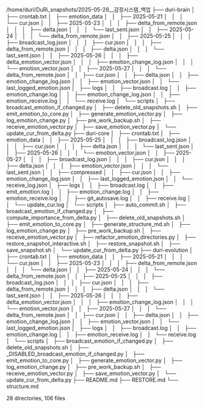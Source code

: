 /home/duri/DuRi_snapshots/2025-05-28__감정시스템_백업
├── duri-brain
│   ├── crontab.txt
│   ├── emotion_data
│   │   ├── 2025-05-21
│   │   │   └── cur.json
│   │   ├── 2025-05-23
│   │   │   ├── delta_from_remote.json
│   │   │   ├── delta.json
│   │   │   └── last_sent.json
│   │   ├── 2025-05-24
│   │   │   └── delta_from_remote.json
│   │   ├── 2025-05-25
│   │   │   ├── broadcast_log.json
│   │   │   ├── cur.json
│   │   │   ├── delta_from_remote.json
│   │   │   ├── delta.json
│   │   │   └── last_sent.json
│   │   ├── 2025-05-26
│   │   │   ├── delta_emotion_vector.json
│   │   │   ├── emotion_change_log.json
│   │   │   └── emotion_vector.json
│   │   ├── 2025-05-27
│   │   │   └── delta_from_remote.json
│   │   ├── cur.json
│   │   ├── delta.json
│   │   ├── emotion_change_log.json
│   │   ├── emotion_vector.json
│   │   └── last_logged_emotion.json
│   ├── logs
│   │   ├── broadcast.log
│   │   ├── emotion_change.log
│   │   ├── emotion_change_log.json
│   │   ├── emotion_receive.log
│   │   └── receive.log
│   └── scripts
│       ├── broadcast_emotion_if_changed.py
│       ├── delete_old_snapshots.sh
│       ├── emit_emotion_to_core.py
│       ├── generate_emotion_vector.py
│       ├── log_emotion_change.py
│       ├── pre_work_backup.sh
│       ├── receive_emotion_vector.py
│       ├── save_emotion_vector.py
│       └── update_cur_from_delta.py
├── duri-core
│   ├── crontab.txt
│   ├── emotion_data
│   │   ├── 2025-05-25
│   │   │   ├── broadcast_log.json
│   │   │   ├── cur.json
│   │   │   ├── delta.json
│   │   │   └── last_sent.json
│   │   ├── 2025-05-26
│   │   │   └── emotion_vector.json
│   │   ├── 2025-05-27
│   │   │   ├── broadcast_log.json
│   │   │   ├── cur.json
│   │   │   ├── delta.json
│   │   │   ├── emotion_vector.json
│   │   │   └── last_sent.json
│   │   ├── compressed
│   │   ├── cur.json
│   │   ├── emotion_change_log.json
│   │   ├── last_logged_emotion.json
│   │   └── receive_log.json
│   ├── logs
│   │   ├── broadcast.log
│   │   ├── emit_emotion.log
│   │   ├── emotion_change.log
│   │   ├── emotion_receive.log
│   │   ├── git_autosave.log
│   │   ├── receive.log
│   │   └── update_cur.log
│   └── scripts
│       ├── auto_commit.sh
│       ├── broadcast_emotion_if_changed.py
│       ├── compute_importance_from_delta.py
│       ├── delete_old_snapshots.sh
│       ├── emit_emotion_to_core.py
│       ├── generate_structure_md.sh
│       ├── log_emotion_change.py
│       ├── pre_work_backup.sh
│       ├── receive_emotion_vector.py
│       ├── refactor_emotion_directories.py
│       ├── restore_snapshot_interactive.sh
│       ├── restore_snapshot.sh
│       ├── save_snapshot.sh
│       └── update_cur_from_delta.py
├── duri-evolution
│   ├── crontab.txt
│   ├── emotion_data
│   │   ├── 2025-05-21
│   │   │   └── cur.json
│   │   ├── 2025-05-23
│   │   │   ├── delta_from_remote.json
│   │   │   └── delta.json
│   │   ├── 2025-05-24
│   │   │   └── delta_from_remote.json
│   │   ├── 2025-05-25
│   │   │   ├── broadcast_log.json
│   │   │   ├── cur.json
│   │   │   ├── delta_from_remote.json
│   │   │   ├── delta.json
│   │   │   └── last_sent.json
│   │   ├── 2025-05-26
│   │   │   ├── delta_emotion_vector.json
│   │   │   ├── emotion_change_log.json
│   │   │   └── emotion_vector.json
│   │   ├── 2025-05-27
│   │   │   └── delta_from_remote.json
│   │   ├── cur.json
│   │   ├── delta.json
│   │   ├── emotion_change_log.json
│   │   ├── emotion_vector.json
│   │   └── last_logged_emotion.json
│   ├── logs
│   │   ├── broadcast.log
│   │   ├── emotion_change.log
│   │   ├── emotion_receive.log
│   │   └── receive.log
│   └── scripts
│       ├── broadcast_emotion_if_changed.py
│       ├── delete_old_snapshots.sh
│       ├── _DISABLED_broadcast_emotion_if_changed.py
│       ├── emit_emotion_to_core.py
│       ├── generate_emotion_vector.py
│       ├── log_emotion_change.py
│       ├── pre_work_backup.sh
│       ├── receive_emotion_vector.py
│       ├── save_emotion_vector.py
│       └── update_cur_from_delta.py
├── README.md
├── RESTORE.md
└── structure.md

28 directories, 106 files
